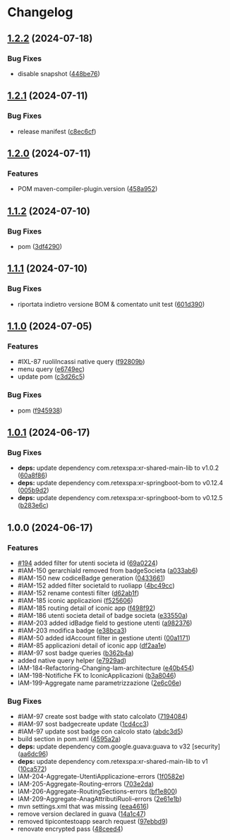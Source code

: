 # Changelog

## [1.2.2](https://github.com/retex-iconic/iconic.xr.iam-main-lib/compare/v1.2.1...v1.2.2) (2024-07-18)


### Bug Fixes

* disable snapshot ([448be76](https://github.com/retex-iconic/iconic.xr.iam-main-lib/commit/448be76f17cc376b0ec9397be68d7d8db30333e3))

## [1.2.1](https://github.com/retex-iconic/iconic.xr.iam-main-lib/compare/v1.2.0...v1.2.1) (2024-07-11)


### Bug Fixes

* release manifest ([c8ec6cf](https://github.com/retex-iconic/iconic.xr.iam-main-lib/commit/c8ec6cfdcb9b24d8dc2f602c13908d9629354d5a))

## [1.2.0](https://github.com/retex-iconic/iconic.xr.iam-main-lib/compare/v1.1.2...v1.2.0) (2024-07-11)


### Features

* POM maven-compiler-plugin.version ([458a952](https://github.com/retex-iconic/iconic.xr.iam-main-lib/commit/458a9527ade21200c9df61eef7d7c2f9d106c8bf))

## [1.1.2](https://github.com/retex-iconic/iconic.xr.iam-main-lib/compare/v1.1.1...v1.1.2) (2024-07-10)


### Bug Fixes

* pom ([3df4290](https://github.com/retex-iconic/iconic.xr.iam-main-lib/commit/3df4290109ebce44902e448783de997d796c4125))

## [1.1.1](https://github.com/retex-iconic/iconic.xr.iam-main-lib/compare/v1.1.0...v1.1.1) (2024-07-10)


### Bug Fixes

* riportata indietro versione BOM & comentato unit test ([601d390](https://github.com/retex-iconic/iconic.xr.iam-main-lib/commit/601d390e1f022628d1c364f7267ec1a3582b177d))

## [1.1.0](https://github.com/retex-iconic/iconic.xr.iam-main-lib/compare/v1.0.1...v1.1.0) (2024-07-05)


### Features

* #IXL-87 ruoliIncassi native query ([f92809b](https://github.com/retex-iconic/iconic.xr.iam-main-lib/commit/f92809b31bf89fa2843681da21517af92cea1d73))
* menu query ([e6749ec](https://github.com/retex-iconic/iconic.xr.iam-main-lib/commit/e6749ecbe19e5d70a978cf87c0bad84577f418aa))
* update pom ([c3d26c5](https://github.com/retex-iconic/iconic.xr.iam-main-lib/commit/c3d26c56ee500956e7e8d318487b071781515844))


### Bug Fixes

* pom ([f945938](https://github.com/retex-iconic/iconic.xr.iam-main-lib/commit/f94593830bc4074c2296104337f1f45666935aa6))

## [1.0.1](https://github.com/retex-iconic/iconic.xr.iam-main-lib/compare/v1.0.0...v1.0.1) (2024-06-17)


### Bug Fixes

* **deps:** update dependency com.retexspa:xr-shared-main-lib to v1.0.2 ([60a8f86](https://github.com/retex-iconic/iconic.xr.iam-main-lib/commit/60a8f86e62f46e5da863b3f68d61a12598721e51))
* **deps:** update dependency com.retexspa:xr-springboot-bom to v0.12.4 ([005b9d2](https://github.com/retex-iconic/iconic.xr.iam-main-lib/commit/005b9d25cf10fd22f25d997129670a843b907bbb))
* **deps:** update dependency com.retexspa:xr-springboot-bom to v0.12.5 ([b283e6c](https://github.com/retex-iconic/iconic.xr.iam-main-lib/commit/b283e6c91602c3e5aaf86fefcfb66e7c4a83e791))

## 1.0.0 (2024-06-17)


### Features

* [#194](https://github.com/retex-iconic/iconic.xr.iam-main-lib/issues/194) added filter for utenti societa id ([69a0224](https://github.com/retex-iconic/iconic.xr.iam-main-lib/commit/69a022407e025d43f04f6518ade77f5c3e08799c))
* #IAM-150 gerarchiaId removed from badgeSocieta ([a033ab6](https://github.com/retex-iconic/iconic.xr.iam-main-lib/commit/a033ab6dc53684d6f625ba7ee183c602c7723401))
* #IAM-150 new codiceBadge generation ([0433661](https://github.com/retex-iconic/iconic.xr.iam-main-lib/commit/0433661dd7122428cc3cd78894a611c8811115b7))
* #IAM-152 added filter societaId to ruoliapp ([4bc49cc](https://github.com/retex-iconic/iconic.xr.iam-main-lib/commit/4bc49cc4369b18b1428b2129fdb12218ba767b99))
* #IAM-152 rename contesti filter ([d62ab1f](https://github.com/retex-iconic/iconic.xr.iam-main-lib/commit/d62ab1fec536cca84260a46fc27acbc7eb831645))
* #IAM-185 iconic applicazioni ([f525606](https://github.com/retex-iconic/iconic.xr.iam-main-lib/commit/f525606e4ff2e625b5b531ed7e4366a604179cba))
* #IAM-185 routing detail of iconic app ([f498f92](https://github.com/retex-iconic/iconic.xr.iam-main-lib/commit/f498f924f6aaba78969fe3b6c64f5c6ce0f4d33d))
* #IAM-186 utenti societa detail of badge societa ([e33550a](https://github.com/retex-iconic/iconic.xr.iam-main-lib/commit/e33550a84756ad67d2c85476f4698b29b7070a12))
* #IAM-203 added idBadge field to gestione utenti ([a982376](https://github.com/retex-iconic/iconic.xr.iam-main-lib/commit/a982376591d875d8c6338b4972e91aba4488c8b7))
* #IAM-203 modifica badge ([e38bca3](https://github.com/retex-iconic/iconic.xr.iam-main-lib/commit/e38bca3669f2469187c67996b6a8d832d15b0e7a))
* #IAM-50 added idAccount filter in gestione utenti ([00a1171](https://github.com/retex-iconic/iconic.xr.iam-main-lib/commit/00a117189af015404686f2c47c407bb44e2ecae3))
* #IAM-85 applicazioni detail of iconic app ([df2aa1e](https://github.com/retex-iconic/iconic.xr.iam-main-lib/commit/df2aa1e2d484cdb918ac6b8857db5c519df828de))
* #IAM-97 sost badge queries ([b362b4a](https://github.com/retex-iconic/iconic.xr.iam-main-lib/commit/b362b4a9fbe852c9d9e42d32705d87ef698881b1))
* added native query helper ([e7929ad](https://github.com/retex-iconic/iconic.xr.iam-main-lib/commit/e7929add289d093b5c12f80423f2fccf61ce8c44))
* IAM-184-Refactoring-Changing-Iam-architecture ([e40b454](https://github.com/retex-iconic/iconic.xr.iam-main-lib/commit/e40b4549047637850ec854ac38299cc11fcd118e))
* IAM-198-Notifiche FK to IconicApplicazioni ([b3a8046](https://github.com/retex-iconic/iconic.xr.iam-main-lib/commit/b3a8046cc6c47305a3f07a5bac700f39c8268c3b))
* IAM-199-Aggregate name parametrizzazione ([2e6c06e](https://github.com/retex-iconic/iconic.xr.iam-main-lib/commit/2e6c06e763e1ff85f3a2786b6d049bb9f8bdaf0b))


### Bug Fixes

* #IAM-97 create sost badge with stato calcolato ([7194084](https://github.com/retex-iconic/iconic.xr.iam-main-lib/commit/71940848f02f0ff73ebde6c4a7775ff7d9ec9009))
* #IAM-97 sost badgecreate update ([1cd4cc3](https://github.com/retex-iconic/iconic.xr.iam-main-lib/commit/1cd4cc33260cd60c10128aeff1f267b0486b0a91))
* #IAM-97 update sost badge con calcolo stato ([abdc3d5](https://github.com/retex-iconic/iconic.xr.iam-main-lib/commit/abdc3d542c4c2a10cf89ae67c84efae9cad9e54e))
* build section in pom.xml ([4595a2a](https://github.com/retex-iconic/iconic.xr.iam-main-lib/commit/4595a2a167fba44ddfebe087e293c50f5234b8e4))
* **deps:** update dependency com.google.guava:guava to v32 [security] ([aa6dc96](https://github.com/retex-iconic/iconic.xr.iam-main-lib/commit/aa6dc9696f3333d0813367ce3b6c299185064560))
* **deps:** update dependency com.retexspa:xr-shared-main-lib to v1 ([10ca572](https://github.com/retex-iconic/iconic.xr.iam-main-lib/commit/10ca57286321d5e2b5017e1a133d50e464173a2a))
* IAM-204-Aggregate-UtentiApplicazione-errors ([1f0582e](https://github.com/retex-iconic/iconic.xr.iam-main-lib/commit/1f0582e4c04ad42b6fe953265cac4c4882e642ef))
* IAM-205-Aggregate-Routing-errors ([703e2da](https://github.com/retex-iconic/iconic.xr.iam-main-lib/commit/703e2da190cbf901adb13a1c838437606aa1b90c))
* IAM-206-Aggregate-RoutingSections-errors ([bf1e800](https://github.com/retex-iconic/iconic.xr.iam-main-lib/commit/bf1e800b7726769bdf1e5e8375946b4ff0df8b6c))
* IAM-209-Aggregate-AnagAttributiRuoli-errors ([2e61e1b](https://github.com/retex-iconic/iconic.xr.iam-main-lib/commit/2e61e1b25bfb332fe1fee5c2d36b2cbdb41bd829))
* mvn settings.xml that was missing ([eea4616](https://github.com/retex-iconic/iconic.xr.iam-main-lib/commit/eea4616a5fa2ca8e91c4b776f8ecc00d6d7d128b))
* remove version declared in guava ([14a1c47](https://github.com/retex-iconic/iconic.xr.iam-main-lib/commit/14a1c475ce3e619ee3ba0f5830c0ca04463492e9))
* removed tipicontestoapp search request ([97ebbd9](https://github.com/retex-iconic/iconic.xr.iam-main-lib/commit/97ebbd9550e3b88b6c562ecd48be792791c1062c))
* renovate encrypted pass ([48ceed4](https://github.com/retex-iconic/iconic.xr.iam-main-lib/commit/48ceed4a35df731802996c9e04127c7cb1a114df))
